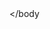 <Doctype html>
  <html>
    <head>
      <style>
        canvas { background: #eee; }
        </style>
    </head>
      <body>
        <canvas id="myCanvas" width="480" height="320"></canvas>
        <script>
            ctx.rect(paddleX, canvas.height-paddleHeight, paddleWidth, paddleHeight);
  ctx.fillStyle = "#0095DD";
  ctx.fill();
  ctx.closePath();
}
function drawBricks() {
  for(var c=0; c<brickColumnCount; c++) {
    for(var r=0; r<brickRowCount; r++) {
      if(bricks[c][r].status == 1) {
        var brickX = (r*(brickWidth+brickPadding))+brickOffsetLeft;
        var brickY = (c*(brickHeight+brickPadding))+brickOffsetTop;
        bricks[c][r].x = brickX;
        bricks[c][r].y = brickY;
        ctx.beginPath();
        ctx.rect(brickX, brickY, brickWidth, brickHeight);
        ctx.fillStyle = "#0095DD";
        ctx.fill();
        ctx.closePath();
      }
    }
  }
}
function drawScore() {
  ctx.font = "16px Arial";
  ctx.fillStyle = "#0095DD";
  ctx.fillText("Score: "+score, 8, 20);
}
function drawLives() {
  ctx.font = "16px Arial";
  ctx.fillStyle = "#0095DD";
  ctx.fillText("Lives: "+lives, canvas.width-65, 20);
}

function draw() {
  ctx.clearRect(0, 0, canvas.width, canvas.height);
  drawBricks();
  drawBall();
  drawPaddle();
  drawScore();
  drawLives();
  collisionDetection();

  if(x + dx > canvas.width-ballRadius || x + dx < ballRadius) {
    dx = -dx;
  }
  if(y + dy < ballRadius) {
    dy = -dy;
  }
  else if(y + dy > canvas.height-ballRadius) {
    if(x > paddleX && x < paddleX + paddleWidth) {
      dy = -dy;
    }
    else {
      lives--;
      if(!lives) {
        //alert("GAME OVER");
        document.location.reload();
      }
      else {
        x = canvas.width/2;
        y = canvas.height-30;
        dx = 3;
        dy = -3;
        paddleX = (canvas.width-paddleWidth)/2;
      }
    }
  }

  if(rightPressed && paddleX < canvas.width-paddleWidth) {
    paddleX += 7;
  }
  else if(leftPressed && paddleX > 0) {
    paddleX -= 7;
  }

  x += dx;
  y += dy;
  requestAnimationFrame(draw);
}

draw();
        </script>
      </body
  <html>
